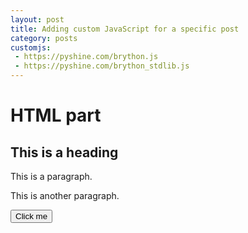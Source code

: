 ```yaml
---
layout: post
title: Adding custom JavaScript for a specific post
category: posts
customjs:
 - https://pyshine.com/brython.js
 - https://pyshine.com/brython_stdlib.js
---
```

<div id="html" markdown="0">
<h1>HTML part</h1>



<html>
<head>
<script src="https://ajax.googleapis.com/ajax/libs/jquery/3.5.1/jquery.min.js"></script>
<script>
$(document).ready(function(){
  $("button").click(function(){
    $("p").hide();
  });
});
</script>
</head>
<body>

<h2>This is a heading</h2>

<p>This is a paragraph.</p>
<p>This is another paragraph.</p>

<button>Click me</button>

</body>
</html>

</div> 
